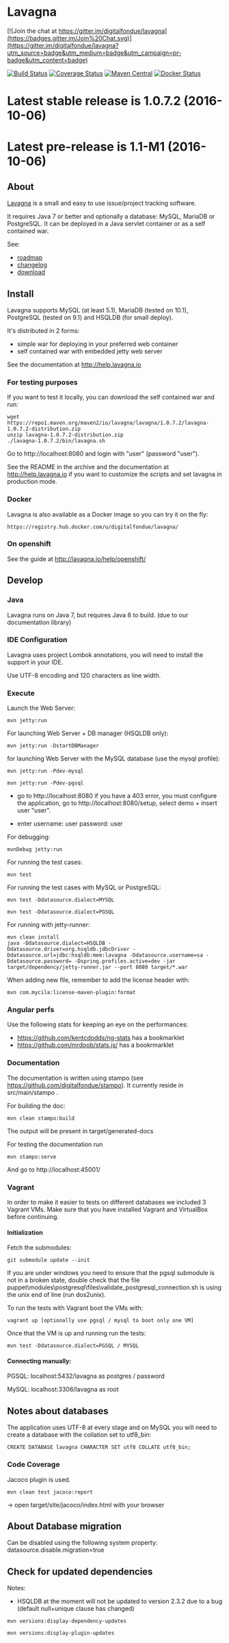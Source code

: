 Lavagna
======

[![Join the chat at https://gitter.im/digitalfondue/lavagna](https://badges.gitter.im/Join%20Chat.svg)](https://gitter.im/digitalfondue/lavagna?utm_source=badge&utm_medium=badge&utm_campaign=pr-badge&utm_content=badge)

[![Build Status](https://travis-ci.org/digitalfondue/lavagna.svg?branch=master)](https://travis-ci.org/digitalfondue/lavagna)
[![Coverage Status](https://coveralls.io/repos/digitalfondue/lavagna/badge.svg?branch=master)](https://coveralls.io/r/digitalfondue/lavagna?branch=master)
[![Maven Central](https://img.shields.io/maven-central/v/io.lavagna/lavagna.svg)](http://search.maven.org/#search%7Cga%7C1%7Ca%3A%22lavagna%22)
[![Docker Status](https://img.shields.io/docker/pulls/digitalfondue/lavagna.svg)](https://registry.hub.docker.com/u/digitalfondue/lavagna/)


# Latest stable release is 1.0.7.2 (2016-10-06) #
# Latest pre-release is 1.1-M1 (2016-10-06) #

## About ##

[Lavagna](http://lavagna.io) is a small and easy to use issue/project tracking software.

It requires Java 7 or better and optionally a database: MySQL, MariaDB or PostgreSQL. It can be deployed in a Java servlet container or as a self contained war.

See:

 - [roadmap](https://github.com/digitalfondue/lavagna/blob/master/ROADMAP.md)
 - [changelog](https://github.com/digitalfondue/lavagna/blob/master/CHANGELOG.md)
 - [download](http://lavagna.io/download/)


## Install ##

Lavagna supports MySQL (at least 5.1), MariaDB (tested on 10.1), PostgreSQL (tested on 9.1) and HSQLDB (for small deploy).

It's distributed in 2 forms:

 - simple war for deploying in your preferred web container
 - self contained war with embedded jetty web server
 
See the documentation at http://help.lavagna.io

### For testing purposes ###

If you want to test it locally, you can download the self contained war and run:

```
wget https://repo1.maven.org/maven2/io/lavagna/lavagna/1.0.7.2/lavagna-1.0.7.2-distribution.zip
unzip lavagna-1.0.7.2-distribution.zip
./lavagna-1.0.7.2/bin/lavagna.sh
```

Go to http://localhost:8080 and login with "user" (password "user").

See the README in the archive and the documentation at http://help.lavagna.io if you want to customize the scripts and set lavagna in production mode.

### Docker ###

Lavagna is also available as a Docker image so you can try it on the fly:

```
https://registry.hub.docker.com/u/digitalfondue/lavagna/
```

### On openshift ###

See the guide at http://lavagna.io/help/openshift/

## Develop ##

### Java ###

Lavagna runs on Java 7, but requires Java 8 to build. (due to our documentation library)

### IDE Configuration ###

Lavagna uses project Lombok annotations, you will need to install the support in your IDE.

Use UTF-8 encoding and 120 characters as line width.


### Execute ###

Launch the Web Server:

```
mvn jetty:run
```

For launching Web Server + DB manager (HSQLDB only):

```
mvn jetty:run -DstartDBManager
```

for launching Web Server with the MySQL database (use the mysql profile):

```
mvn jetty:run -Pdev-mysql
```
```
mvn jetty:run -Pdev-pgsql
```
- go to http://localhost:8080
  if you have a 403 error, you must configure the application,
  go to http://localhost:8080/setup, select demo + insert user "user".

- enter
	username: user
	password: user

For debugging:

```
mvnDebug jetty:run
```

For running the test cases:

```
mvn test
```

For running the test cases with MySQL or PostgreSQL:

```
mvn test -Ddatasource.dialect=MYSQL
```
```
mvn test -Ddatasource.dialect=PGSQL
```

For running with jetty-runner:

```
mvn clean install
java -Ddatasource.dialect=HSQLDB -Ddatasource.driver=org.hsqldb.jdbcDriver -Ddatasource.url=jdbc:hsqldb:mem:lavagna -Ddatasource.username=sa -Ddatasource.password= -Dspring.profiles.active=dev -jar target/dependency/jetty-runner.jar --port 8080 target/*.war
```

When adding new file, remember to add the license header with:

```
mvn com.mycila:license-maven-plugin:format
```

### Angular perfs ###

Use the following stats for keeping an eye on the performances:

 - https://github.com/kentcdodds/ng-stats has a bookmarklet
 - https://github.com/mrdoob/stats.js/ has a bookrmarklet

### Documentation ###

The documentation is written using stampo (see https://github.com/digitalfondue/stampo).
It currently reside in src/main/stampo .

For building the doc:

```
mvn clean stampo:build
```

The output will be present in target/generated-docs

For testing the documentation run

```
mvn stampo:serve
```

And go to http://localhost:45001/

### Vagrant ###

In order to make it easier to tests on different databases we included 3 Vagrant VMs.
Make sure that you have installed Vagrant and VirtualBox before continuing.

#### Initialization ####

Fetch the submodules:

```
git submodule update --init
```

If you are under windows you need to ensure that the pgsql submodule is not in a broken state,
double check that the file puppet\modules\postgresql\files\validate_postgresql_connection.sh is using the
unix end of line (run dos2unix).

To run the tests with Vagrant boot the VMs with:

```
vagrant up [optionally use pgsql / mysql to boot only one VM]
```

Once that the VM is up and running run the tests:

```
mvn test -Ddatasource.dialect=PGSQL / MYSQL
```


#### Connecting manually: ####

PGSQL: localhost:5432/lavagna as postgres / password

MySQL: localhost:3306/lavagna as root

## Notes about databases ##

The application uses UTF-8 at every stage and on MySQL you will need to create a database with the collation set to utf8_bin:

```
CREATE DATABASE lavagna CHARACTER SET utf8 COLLATE utf8_bin;
```


### Code Coverage ###

Jacoco plugin is used.

```
mvn clean test jacoco:report
```

-> open target/site/jacoco/index.html with your browser


## About Database migration ##

Can be disabled using the following system property: datasource.disable.migration=true


## Check for updated dependencies ##

Notes:

- HSQLDB at the moment will not be updated to version 2.3.2 due to a bug
  (default null+unique clause has changed)

```
mvn versions:display-dependency-updates
```
```
mvn versions:display-plugin-updates
```
